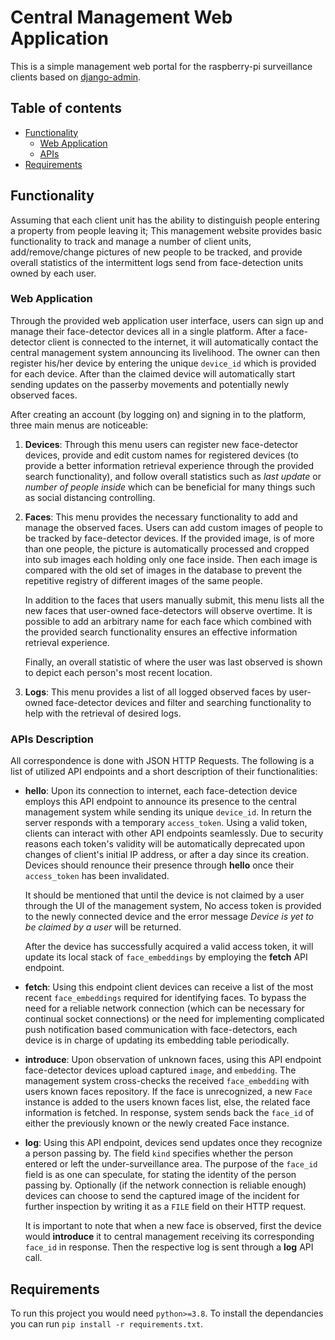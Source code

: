 # Central Management Web Application

This is a simple management web portal for the raspberry-pi surveillance clients based
on [django-admin](https://docs.djangoproject.com/en/3.2/ref/contrib/admin/).

## Table of contents

* [Functionality](#functionality)
    * [Web Application](#web-application)
    * [APIs](#apis-description)
* [Requirements](#requirements)

## Functionality

Assuming that each client unit has the ability to distinguish people entering a property from people leaving it; This
management website provides basic functionality to track and manage a number of client units, add/remove/change pictures
of new people to be tracked, and provide overall statistics of the intermittent logs send from face-detection units
owned by each user.

### Web Application

Through the provided web application user interface, users can sign up and manage their face-detector devices all in a
single platform. After a face-detector client is connected to the internet, it will automatically contact the central
management system announcing its livelihood. The owner can then register his/her device by entering the
unique `device_id` which is provided for each device. After than the claimed device will automatically start sending
updates on the passerby movements and potentially newly observed faces.

After creating an account (by logging on) and signing in to the platform, three main menus are noticeable:

1. **Devices**: Through this menu users can register new face-detector devices, provide and edit custom names for
   registered devices (to provide a better information retrieval experience through the provided search functionality),
   and follow overall statistics such as _last update_ or _number of people inside_ which can be beneficial for many
   things such as social distancing controlling.

2. **Faces**: This menu provides the necessary functionality to add and manage the observed faces. Users can add custom
   images of people to be tracked by face-detector devices. If the provided image, is of more than one people, the
   picture is automatically processed and cropped into sub images each holding only one face inside. Then each image is
   compared with the old set of images in the database to prevent the repetitive registry of different images of the
   same people.

   In addition to the faces that users manually submit, this menu lists all the new faces that user-owned face-detectors
   will observe overtime. It is possible to add an arbitrary name for each face which combined with the provided search
   functionality ensures an effective information retrieval experience.

   Finally, an overall statistic of where the user was last observed is shown to depict each person's most recent
   location.

3. **Logs**: This menu provides a list of all logged observed faces by user-owned face-detector devices and filter and
   searching functionality to help with the retrieval of desired logs.

### APIs Description

All correspondence is done with JSON HTTP Requests. The following is a list of utilized API endpoints and a short
description of their functionalities:

* **hello**: Upon its connection to internet, each face-detection device employs this API endpoint to announce its
  presence to the central management system while sending its unique `device_id`. In return the server responds with a
  temporary
  `access_token`. Using a valid token, clients can interact with other API endpoints seamlessly. Due to security reasons
  each token's validity will be automatically deprecated upon changes of client's initial IP address, or after a day
  since its creation. Devices should renounce their presence through **hello** once their `access_token` has been
  invalidated.

  It should be mentioned that until the device is not claimed by a user through the UI of the management system, No
  access token is provided to the newly connected device and the error message _Device is yet to be claimed by a user_
  will be returned.

  After the device has successfully acquired a valid access token, it will update its local stack of `face_embeddings`
  by employing the **fetch** API endpoint.

* **fetch**: Using this endpoint client devices can receive a list of the most recent `face_embeddings` required for
  identifying faces. To bypass the need for a reliable network connection (which can be necessary for continual socket
  connections) or the need for implementing complicated push notification based communication with face-detectors, each
  device is in charge of updating its embedding table periodically.

* **introduce**: Upon observation of unknown faces, using this API endpoint face-detector devices upload captured
  `image`, and `embedding`. The management system cross-checks the received `face_embedding` with users known faces
  repository. If the face is unrecognized, a new `Face` instance is added to the users known faces list, else, the
  related face information is fetched. In response, system sends back the `face_id` of either the previously known or
  the newly created Face instance.

* **log**: Using this API endpoint, devices send updates once they recognize a person passing by. The field `kind`
  specifies whether the person entered or left the under-surveillance area. The purpose of the `face_id` field is as one
  can speculate, for stating the identity of the person passing by. Optionally (if the network connection is reliable
  enough) devices can choose to send the captured image of the incident for further inspection by writing it as a `FILE`
  field on their HTTP request.

  It is important to note that when a new face is observed, first the device would **introduce** it to central
  management receiving its corresponding `face_id` in response. Then the respective log is sent through a **log** API
  call.

## Requirements

To run this project you would need `python>=3.8`. To install the dependancies you can run
`pip install -r requirements.txt`.
